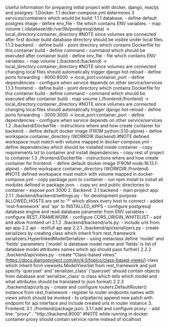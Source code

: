Useful information for preparing initial project with docker, django, reactjs and postgres:
1.Docker:
    1.1 docker-compose.yml determines 3 services/containers which would be build:
        1.1.1 database:
            - define default postgres image 
            - define env_file - file which contains ENV variables.
            - map volume (./database/db:/var/lib/postgresql/data) -> local_directory:container_directory 
                #NOTE since volumes are connected after first docker build database directory should be visible 
                      under local files.
        1.1.2 backend:
            - define build - point directory which contains Dockerfile for this container build
            - define command - command which should be executed after container build
            - define env_file - file which contains ENV variables.
            - map volume (./backend:/backend) -> local_directory:container_directory 
                #NOTE since volumes are connected changing local files should automatically trigger django hot-reload
            - define ports forwarding - 8000:8000 -> local_port:container_port
            - define dependencies - configure when service depends on other service/services
        1.1.3 frontend:
            - define build - point directory which contains Dockerfile for this container build
            - define command - command which should be executed after container build
            - map volume (./frontend:/frontend) -> local_directory:container_directory 
                #NOTE since volumes are connected changing local files should automatically trigger django hot-reload
            - define ports forwarding - 3000:3000 -> local_port:container_port
            - define dependencies - configure when service depends on other service/services
    1.2 ./backend/Dockerfile - instructions where and how create container for backend:
        - define default docker image (FROM python:3.10-alpine)
        - define workspace container_directory (WORKDIR /backend)
            #NOTE defined workspace must match with volume mapped in docker-compose.yml
        - define dependencies which should be installed inside container 
        - copy requirements.txt to container and install dependencies
        - copy rest of project to container
    1.3 ./frontend/Dockerfile - instructions where and how create container for frontend:
        - define default docker image (FROM node:16.13.1-alpine)
        - define workspace container_directory (WORKDIR /frontend)
            #NOTE defined workspace must match with volume mapped in docker-compose.yml
        - copy package.json to container
        - run npm install to install all modules defined in package.json.
        - copy src and public directories to container 
        - expose port 3000
2. Backend:
    2.1 backend - main project app:
        2.1.1 ./backend/backend/settings.py
            - for development purpose ALLOWED_HOSTS are set to '*' which allows every host to connect
            - added 'rest-framework' and 'api' to INSTALLED_APPS
            - configure postgresql database engine and read database parameter from ENV variables
            - configure REST_FRAMEWORK 
            - configure CORS_ORIGIN_WHITELIST - add and allow frontend url
        2.1.2 ./backend/backend/urls.py:
            - include urls from api app
    2.2 api - restfull api app
        2.2.1 ./backend/api/serializers.py
            - create serializers by creating class which inherit from rest_framework 
              serializers.HyperlinkedModelSerializer
            - using metaclass define 'model' and 'fields' parameters ('model' is database model name and 'fields' 
              is list of database model attributes names which api should pass further)
        2.2.2 ./backend/api/views.py
            - create "Class-based views" (https://docs.djangoproject.com/en/4.0/topics/class-based-views/) class which 
              inherit form viewsets.ModelViewSet from rest_framework and just specify 'queryset' and 'serializer_class'
              ('queryset' should contain objects from database and 'serializer_class' is class which tells which model 
               and what attributes should be translated to json format)
        2.2.3 ./backend/api/urls.py
            - create and configure routers.DefaultRouter() instance from rest_framework
            - register to router endpoints names with views which should be invoked
            - to urlpatterns append new patch with endpoint for api interface and include created urls 
              in router instance
3. Frontend:
   3.1 ./frontend/package.json:
        3.1.1 add and configure proxy:
            - add line: "proxy" : "http://backend:8000"
                #NOTE while running in docker container proxy should contain service name instead of localhost